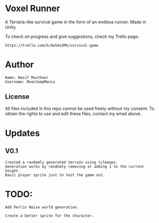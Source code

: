 # Voxel Runner
A Terraria-like survival game in the form of an endless runner.
Made in Unity.

To check on progress and give suggestions, check my Trello page:
	
	https://trello.com/b/dw54u2Mk/survival-game

# Author
	Name: Nasif Mauthoor
	Username: MoonJumpMania

## License
All files included in this repo cannot be used freely without my consent.
To obtain the rights to use and edit these files, contact my email above.

# Updates

## V0.1
	Created a randomly generated terrain using tilemaps.	
	Generation works by randomly removing or adding 1 to the current height.
	Basic player sprite just to test the game out.

# TODO: 
	Add Perlin Noise world generation.
	
	Create a better sprite for the character.
